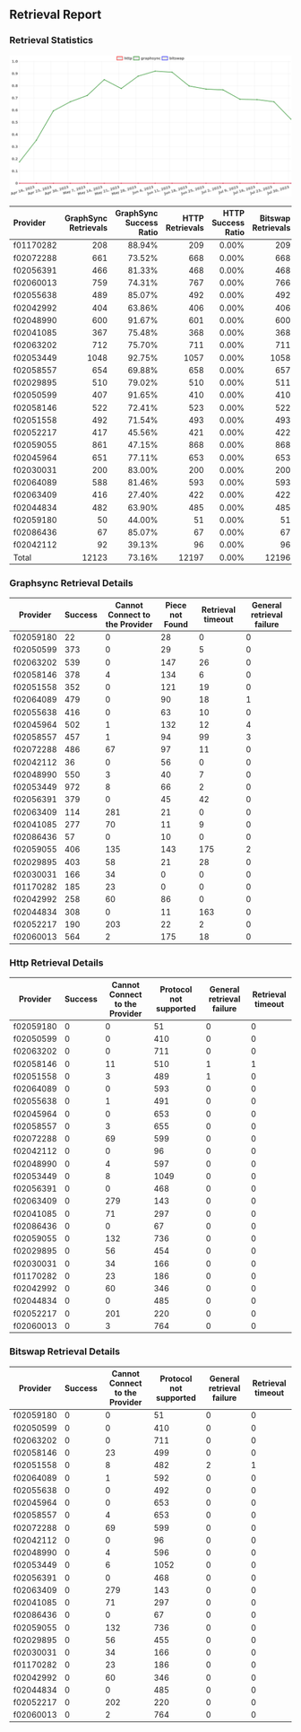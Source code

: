 ## Retrieval Report
### Retrieval Statistics
<img src="https://raw.githubusercontent.com/data-preservation-programs/filplus-checker-assets/main/filecoin-project/filecoin-plus-large-datasets/issues/1662/1690773581409.png"/>

| Provider  | GraphSync Retrievals | GraphSync Success Ratio | HTTP Retrievals | HTTP Success Ratio | Bitswap Retrievals | Bitswap Success Ratio |
| :-------- | -------------------: | ----------------------: | --------------: | -----------------: | -----------------: | --------------------: |
| f01170282 |                  208 |                  88.94% |             209 |              0.00% |                209 |                 0.00% |
| f02072288 |                  661 |                  73.52% |             668 |              0.00% |                668 |                 0.00% |
| f02056391 |                  466 |                  81.33% |             468 |              0.00% |                468 |                 0.00% |
| f02060013 |                  759 |                  74.31% |             767 |              0.00% |                766 |                 0.00% |
| f02055638 |                  489 |                  85.07% |             492 |              0.00% |                492 |                 0.00% |
| f02042992 |                  404 |                  63.86% |             406 |              0.00% |                406 |                 0.00% |
| f02048990 |                  600 |                  91.67% |             601 |              0.00% |                600 |                 0.00% |
| f02041085 |                  367 |                  75.48% |             368 |              0.00% |                368 |                 0.00% |
| f02063202 |                  712 |                  75.70% |             711 |              0.00% |                711 |                 0.00% |
| f02053449 |                 1048 |                  92.75% |            1057 |              0.00% |               1058 |                 0.00% |
| f02058557 |                  654 |                  69.88% |             658 |              0.00% |                657 |                 0.00% |
| f02029895 |                  510 |                  79.02% |             510 |              0.00% |                511 |                 0.00% |
| f02050599 |                  407 |                  91.65% |             410 |              0.00% |                410 |                 0.00% |
| f02058146 |                  522 |                  72.41% |             523 |              0.00% |                522 |                 0.00% |
| f02051558 |                  492 |                  71.54% |             493 |              0.00% |                493 |                 0.00% |
| f02052217 |                  417 |                  45.56% |             421 |              0.00% |                422 |                 0.00% |
| f02059055 |                  861 |                  47.15% |             868 |              0.00% |                868 |                 0.00% |
| f02045964 |                  651 |                  77.11% |             653 |              0.00% |                653 |                 0.00% |
| f02030031 |                  200 |                  83.00% |             200 |              0.00% |                200 |                 0.00% |
| f02064089 |                  588 |                  81.46% |             593 |              0.00% |                593 |                 0.00% |
| f02063409 |                  416 |                  27.40% |             422 |              0.00% |                422 |                 0.00% |
| f02044834 |                  482 |                  63.90% |             485 |              0.00% |                485 |                 0.00% |
| f02059180 |                   50 |                  44.00% |              51 |              0.00% |                 51 |                 0.00% |
| f02086436 |                   67 |                  85.07% |              67 |              0.00% |                 67 |                 0.00% |
| f02042112 |                   92 |                  39.13% |              96 |              0.00% |                 96 |                 0.00% |
| Total     |                12123 |                  73.16% |           12197 |              0.00% |              12196 |                 0.00% |

### Graphsync Retrieval Details
| Provider  | Success | Cannot Connect to the Provider | Piece not Found | Retrieval timeout | General retrieval failure |
| --------- | ------- | ------------------------------ | --------------- | ----------------- | ------------------------- |
| f02059180 | 22      | 0                              | 28              | 0                 | 0                         |
| f02050599 | 373     | 0                              | 29              | 5                 | 0                         |
| f02063202 | 539     | 0                              | 147             | 26                | 0                         |
| f02058146 | 378     | 4                              | 134             | 6                 | 0                         |
| f02051558 | 352     | 0                              | 121             | 19                | 0                         |
| f02064089 | 479     | 0                              | 90              | 18                | 1                         |
| f02055638 | 416     | 0                              | 63              | 10                | 0                         |
| f02045964 | 502     | 1                              | 132             | 12                | 4                         |
| f02058557 | 457     | 1                              | 94              | 99                | 3                         |
| f02072288 | 486     | 67                             | 97              | 11                | 0                         |
| f02042112 | 36      | 0                              | 56              | 0                 | 0                         |
| f02048990 | 550     | 3                              | 40              | 7                 | 0                         |
| f02053449 | 972     | 8                              | 66              | 2                 | 0                         |
| f02056391 | 379     | 0                              | 45              | 42                | 0                         |
| f02063409 | 114     | 281                            | 21              | 0                 | 0                         |
| f02041085 | 277     | 70                             | 11              | 9                 | 0                         |
| f02086436 | 57      | 0                              | 10              | 0                 | 0                         |
| f02059055 | 406     | 135                            | 143             | 175               | 2                         |
| f02029895 | 403     | 58                             | 21              | 28                | 0                         |
| f02030031 | 166     | 34                             | 0               | 0                 | 0                         |
| f01170282 | 185     | 23                             | 0               | 0                 | 0                         |
| f02042992 | 258     | 60                             | 86              | 0                 | 0                         |
| f02044834 | 308     | 0                              | 11              | 163               | 0                         |
| f02052217 | 190     | 203                            | 22              | 2                 | 0                         |
| f02060013 | 564     | 2                              | 175             | 18                | 0                         |

### Http Retrieval Details
| Provider  | Success | Cannot Connect to the Provider | Protocol not supported | General retrieval failure | Retrieval timeout |
| --------- | ------- | ------------------------------ | ---------------------- | ------------------------- | ----------------- |
| f02059180 | 0       | 0                              | 51                     | 0                         | 0                 |
| f02050599 | 0       | 0                              | 410                    | 0                         | 0                 |
| f02063202 | 0       | 0                              | 711                    | 0                         | 0                 |
| f02058146 | 0       | 11                             | 510                    | 1                         | 1                 |
| f02051558 | 0       | 3                              | 489                    | 1                         | 0                 |
| f02064089 | 0       | 0                              | 593                    | 0                         | 0                 |
| f02055638 | 0       | 1                              | 491                    | 0                         | 0                 |
| f02045964 | 0       | 0                              | 653                    | 0                         | 0                 |
| f02058557 | 0       | 3                              | 655                    | 0                         | 0                 |
| f02072288 | 0       | 69                             | 599                    | 0                         | 0                 |
| f02042112 | 0       | 0                              | 96                     | 0                         | 0                 |
| f02048990 | 0       | 4                              | 597                    | 0                         | 0                 |
| f02053449 | 0       | 8                              | 1049                   | 0                         | 0                 |
| f02056391 | 0       | 0                              | 468                    | 0                         | 0                 |
| f02063409 | 0       | 279                            | 143                    | 0                         | 0                 |
| f02041085 | 0       | 71                             | 297                    | 0                         | 0                 |
| f02086436 | 0       | 0                              | 67                     | 0                         | 0                 |
| f02059055 | 0       | 132                            | 736                    | 0                         | 0                 |
| f02029895 | 0       | 56                             | 454                    | 0                         | 0                 |
| f02030031 | 0       | 34                             | 166                    | 0                         | 0                 |
| f01170282 | 0       | 23                             | 186                    | 0                         | 0                 |
| f02042992 | 0       | 60                             | 346                    | 0                         | 0                 |
| f02044834 | 0       | 0                              | 485                    | 0                         | 0                 |
| f02052217 | 0       | 201                            | 220                    | 0                         | 0                 |
| f02060013 | 0       | 3                              | 764                    | 0                         | 0                 |

### Bitswap Retrieval Details
| Provider  | Success | Cannot Connect to the Provider | Protocol not supported | General retrieval failure | Retrieval timeout |
| --------- | ------- | ------------------------------ | ---------------------- | ------------------------- | ----------------- |
| f02059180 | 0       | 0                              | 51                     | 0                         | 0                 |
| f02050599 | 0       | 0                              | 410                    | 0                         | 0                 |
| f02063202 | 0       | 0                              | 711                    | 0                         | 0                 |
| f02058146 | 0       | 23                             | 499                    | 0                         | 0                 |
| f02051558 | 0       | 8                              | 482                    | 2                         | 1                 |
| f02064089 | 0       | 1                              | 592                    | 0                         | 0                 |
| f02055638 | 0       | 0                              | 492                    | 0                         | 0                 |
| f02045964 | 0       | 0                              | 653                    | 0                         | 0                 |
| f02058557 | 0       | 4                              | 653                    | 0                         | 0                 |
| f02072288 | 0       | 69                             | 599                    | 0                         | 0                 |
| f02042112 | 0       | 0                              | 96                     | 0                         | 0                 |
| f02048990 | 0       | 4                              | 596                    | 0                         | 0                 |
| f02053449 | 0       | 6                              | 1052                   | 0                         | 0                 |
| f02056391 | 0       | 0                              | 468                    | 0                         | 0                 |
| f02063409 | 0       | 279                            | 143                    | 0                         | 0                 |
| f02041085 | 0       | 71                             | 297                    | 0                         | 0                 |
| f02086436 | 0       | 0                              | 67                     | 0                         | 0                 |
| f02059055 | 0       | 132                            | 736                    | 0                         | 0                 |
| f02029895 | 0       | 56                             | 455                    | 0                         | 0                 |
| f02030031 | 0       | 34                             | 166                    | 0                         | 0                 |
| f01170282 | 0       | 23                             | 186                    | 0                         | 0                 |
| f02042992 | 0       | 60                             | 346                    | 0                         | 0                 |
| f02044834 | 0       | 0                              | 485                    | 0                         | 0                 |
| f02052217 | 0       | 202                            | 220                    | 0                         | 0                 |
| f02060013 | 0       | 2                              | 764                    | 0                         | 0                 |
